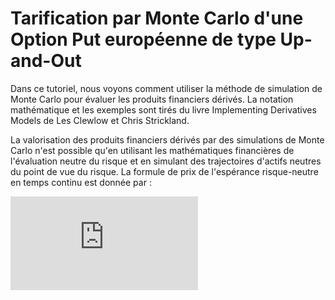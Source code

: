 # Tarification par Monte Carlo d'une Option Put européenne de type Up-and-Out

Dans ce tutoriel, nous voyons comment utiliser la méthode de simulation de Monte Carlo pour évaluer les produits financiers dérivés. La notation mathématique et les exemples sont tirés du livre Implementing Derivatives Models de Les Clewlow et Chris Strickland.

La valorisation des produits financiers dérivés par des simulations de Monte Carlo n'est possible qu'en utilisant les mathématiques financières de l'évaluation neutre du risque et en simulant des trajectoires d'actifs neutres du point de vue du risque. La formule de prix de l'espérance risque-neutre en temps continu est donnée par :

[![\\ \begin{equation}\LARGE \\ \frac{C_t}{B_t} = \mathbb{E}_{\mathbb{Q}}[\frac{C_T}{B_T}\mid F_t] \\ \end{equation}](https://latex.codecogs.com/svg.latex?%5C%5C%20%5Cbegin%7Bequation%7D%5CLARGE%20%5C%5C%20%5Cfrac%7BC_t%7D%7BB_t%7D%20%3D%20%5Cmathbb%7BE%7D_%7B%5Cmathbb%7BQ%7D%7D%5B%5Cfrac%7BC_T%7D%7BB_T%7D%5Cmid%20F_t%5D%20%5C%5C%20%5Cend%7Bequation%7D)](#_)
